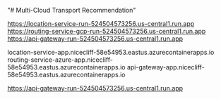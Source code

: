 "# Multi-Cloud Transport Recommendation" 

https://location-service-run-524504573256.us-central1.run.app
https://routing-service-gcp-run-524504573256.us-central1.run.app
https://api-gateway-run-524504573256.us-central1.run.app

location-service-app.nicecliff-58e54953.eastus.azurecontainerapps.io
routing-service-azure-app.nicecliff-58e54953.eastus.azurecontainerapps.io
api-gateway-app.nicecliff-58e54953.eastus.azurecontainerapps.io

https://api-gateway-run-524504573256.us-central1.run.app